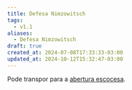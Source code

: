 ```yaml
---
title: Defesa Nimzowitsch
tags:
  - v1.1
aliases:
  - Defesa Nimzowitsch
draft: true
created_at: 2024-07-08T17:33:33-03:00
updated_at: 2024-10-12T15:32:47-03:00
---
```


Pode transpor para a [abertura escocesa](../../../../atomos/2024/07/12/Xadrez_Abertura_escocesa.md).
